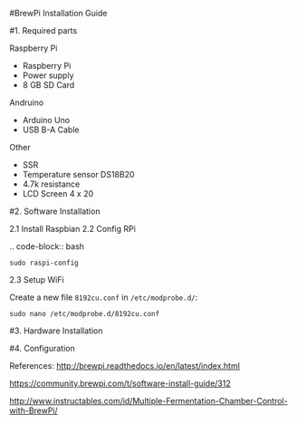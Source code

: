 #BrewPi Installation Guide

#1. Required parts

Raspberry Pi
- Raspberry Pi 
- Power supply
- 8 GB SD Card
 
Andruino
- Arduino Uno
- USB B-A Cable

Other
- SSR
- Temperature sensor DS18B20 
- 4.7k resistance
- LCD Screen 4 x 20

#2. Software Installation

2.1 Install Raspbian
2.2 Config RPi


.. code-block:: bash

    sudo raspi-config

2.3 Setup WiFi

Create a new file ``8192cu.conf`` in ``/etc/modprobe.d/``:

    sudo nano /etc/modprobe.d/8192cu.conf


#3. Hardware Installation



#4. Configuration


References: 
http://brewpi.readthedocs.io/en/latest/index.html

https://community.brewpi.com/t/software-install-guide/312

http://www.instructables.com/id/Multiple-Fermentation-Chamber-Control-with-BrewPi/

